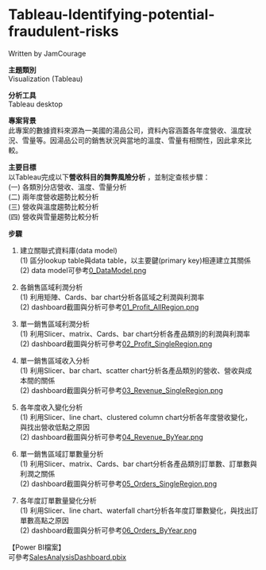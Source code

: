 # Tableau-Identifying-potential-fraudulent-risks
Written by JamCourage       

**主題類別**            
Visualization (Tableau)                      

**分析工具**      
Tableau desktop

**專案背景**                
此專案的數據資料來源為一美國的湯品公司，資料內容涵蓋各年度營收、溫度狀況、雪量等。因湯品公司的銷售狀況與當地的溫度、雪量有相關性，因此拿來比較。          
                
**主要目標**      
以Tableau完成以下**營收科目的舞弊風險分析** ，並制定查核步驟：            
(一) 各類別分店營收、溫度、雪量分析                    
(二) 兩年度營收趨勢比較分析      
(三) 營收與溫度趨勢比較分析     
(四) 營收與雪量趨勢比較分析                                                 

**步驟**            
1. 建立關聯式資料庫(data model)      
	(1) 區分lookup table與data table，以主要鍵(primary key)相連建立其關係     
	(2) data model可參考[0_DataModel.png](0_DataModel.png)                        
	
2. 各銷售區域利潤分析      
	(1) 利用矩陣、Cards、bar chart分析各區域之利潤與利潤率           
	(2) dashboard截圖與分析可參考[01_Profit_AllRegion.png](01_Profit_AllRegion.png)     
	
3. 單一銷售區域利潤分析           
	(1) 利用Slicer、matrix、Cards、bar chart分析各產品類別的利潤與利潤率     
	(2) dashboard截圖與分析可參考[02_Profit_SingleRegion.png](02_Profit_SingleRegion.png)    
	
4. 單一銷售區域收入分析            
	(1) 利用Slicer、bar chart、scatter chart分析各產品類別的營收、營收與成本間的關係             
	(2) dashboard截圖與分析可參考[03_Revenue_SingleRegion.png](03_Revenue_SingleRegion.png)   
	
5. 各年度收入變化分析           
	(1) 利用Slicer、line chart、clustered column chart分析各年度營收變化，與找出營收低點之原因             
	(2) dashboard截圖與分析可參考[04_Revenue_ByYear.png](04_Revenue_ByYear.png)     
	
6. 單一銷售區域訂單數量分析           
	(1) 利用Slicer、matrix、Cards、bar chart分析各產品類別訂單數、訂單數與利潤之關係             
	(2) dashboard截圖與分析可參考[05_Orders_SingleRegion.png](05_Orders_SingleRegion.png)     
	
7. 各年度訂單數量變化分析           
	(1) 利用Slicer、line chart、waterfall chart分析各年度訂單數變化，與找出訂單數高點之原因               
	(2) dashboard截圖與分析可參考[06_Orders_ByYear.png](06_Orders_ByYear.png)     
                 
【Power BI檔案】            
 可參考[SalesAnalysisDashboard.pbix](SalesAnalysisDashboard.pbix)               
